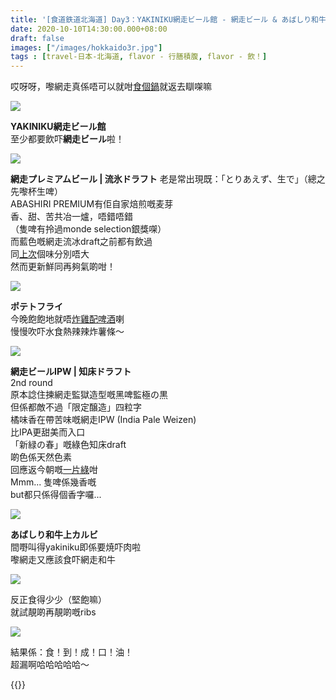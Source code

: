 ```yaml
---
title: '[食道鉄道北海道] Day3：YAKINIKU網走ビール館 - 網走ビール & あばしり和牛'
date: 2020-10-10T14:30:00.000+08:00
draft: false
images: ["/images/hokkaido3r.jpg"]
tags : [travel-日本-北海道, flavor - 行膳積腹, flavor - 飲！]
---
```


哎呀呀，嚟網走真係唔可以就咁[食個鍋](https://hidie.net/hokkaido3q/)就返去瞓㗎嘛  

![](/images/hokkaido3r1.jpg)

**YAKINIKU網走ビール館**  
至少都要飲吓**網走ビール**啦！  

![](/images/hokkaido3r.jpg)

**網走プレミアムビール | 流氷ドラフト**
老是常出現既：「とりあえず、生で」（總之先嚟杯生啤）  
ABASHIRI PREMIUM有佢自家焙煎嘅麦芽  
香、甜、苦共冶一爐，唔錯唔錯  
（隻啤有拎過monde selection銀獎㗎）  
而藍色嘅網走流冰draft之前都有飲過  
同[上次](https://hidie.net/abashiridraft/)個味分別唔大  
然而更新鮮同再夠氣啲咁！  

![](/images/hokkaido3r2.jpg)

**ポテトフライ**  
今晚飽飽地就唔[炸雞配啤酒](https://hidie.net/hokkaido2t/)喇  
慢慢吹吓水食熱辣辣炸薯條～

![](/images/hokkaido3r3.jpg)

**網走ビールIPW | 知床ドラフト**  
2nd round  
原本諗住揀網走監獄造型嘅黑啤監極の黒  
但係都敵不過「限定醸造」四粒字  
橘味香在帶苦味嘅網走IPW (India Pale Weizen)   
比IPA更甜美而入口  
「新緑の春」嘅綠色知床draft  
啲色係天然色素  
回應返今朝嘅[一片綠](https://hidie.net/hokkaido3k/)咁  
Mmm... 隻啤係幾香嘅  
but都只係得個香字囉...

![](/images/hokkaido3r4.jpg)

**あばしり和牛上カルビ**  
間嘢叫得yakiniku即係要焼吓肉啦  
嚟網走又應該食吓網走和牛  

![](/images/hokkaido3r5.jpg)

反正食得少少（堅飽嘛）  
就試靚啲再靚啲嘅ribs

![](/images/hokkaido3r6.jpg)

結果係：食！到！成！口！油！  
超漏啊哈哈哈哈哈～  
  
  
  
{{<hokkaido>}}
